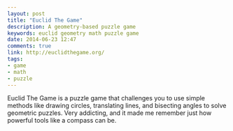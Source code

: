 ```yaml
---
layout: post
title: "Euclid The Game"
description: A geometry-based puzzle game
keywords: euclid geometry math puzzle game
date: 2014-06-23 12:47
comments: true
link: http://euclidthegame.org/
tags: 
- game
- math
- puzzle
---
```


Euclid The Game is a puzzle game that challenges you to use simple methods like drawing circles, translating lines, and bisecting angles to solve geometric puzzles. Very addicting, and it made me remember just how powerful tools like a compass can be.
